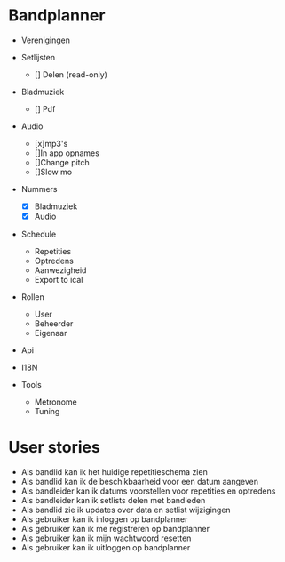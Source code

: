 # Bandplanner
- Verenigingen
- Setlijsten
    - [] Delen (read-only)
- Bladmuziek
    - [] Pdf
- Audio
    - [x]mp3's
    - []In app opnames
    - []Change pitch
    - []Slow mo
- Nummers
    - [x] Bladmuziek
    - [x] Audio
- Schedule
    - Repetities
    - Optredens
    - Aanwezigheid
    - Export to ical

- Rollen
    - User
    - Beheerder
    - Eigenaar

- Api
- I18N
- Tools
    - Metronome
    - Tuning


# User stories

- Als bandlid kan ik het huidige repetitieschema zien
- Als bandlid kan ik de beschikbaarheid voor een datum aangeven
- Als bandleider kan ik datums voorstellen voor repetities en optredens
- Als bandleider kan ik setlists delen met bandleden
- Als bandlid zie ik updates over data en setlist wijzigingen
- Als gebruiker kan ik inloggen op bandplanner
- Als gebruiker kan ik me registreren op bandplanner
- Als gebruiker kan ik mijn wachtwoord resetten
- Als gebruiker kan ik uitloggen op bandplanner
